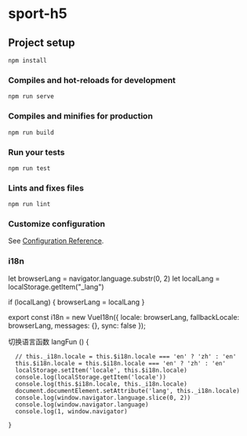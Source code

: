 # sport-h5

## Project setup
```
npm install
```

### Compiles and hot-reloads for development
```
npm run serve
```

### Compiles and minifies for production
```
npm run build
```

### Run your tests
```
npm run test
```

### Lints and fixes files
```
npm run lint
```

### Customize configuration
See [Configuration Reference](https://cli.vuejs.org/config/).


### i18n
let browserLang = navigator.language.substr(0, 2)
let localLang = localStorage.getItem("_lang")

if (localLang) {
  browserLang = localLang
}

export const i18n = new VueI18n({
  locale: browserLang,
  fallbackLocale: browserLang,
  messages: {},
  sync: false
});

切换语言函数
    langFun () {

      // this._i18n.locale = this.$i18n.locale === 'en' ? 'zh' : 'en'
      this.$i18n.locale = this.$i18n.locale === 'en' ? 'zh' : 'en'
      localStorage.setItem('locale', this.$i18n.locale)
      console.log(localStorage.getItem('locale'))
      console.log(this.$i18n.locale, this._i18n.locale)
      document.documentElement.setAttribute('lang', this._i18n.locale)
      console.log(window.navigator.language.slice(0, 2))
      console.log(window.navigator.language)
      console.log(1, window.navigator)

    }